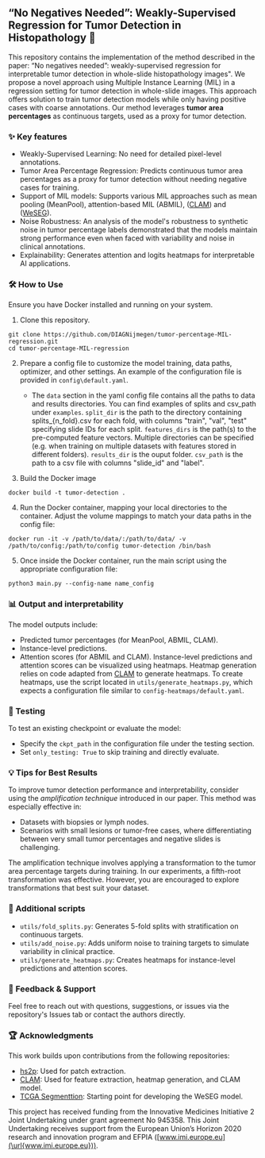 ## “No Negatives Needed”: Weakly-Supervised Regression for Tumor Detection in Histopathology 🔬

This repository contains the implementation of the method described in the paper:
“No negatives needed”: weakly-supervised regression for interpretable tumor detection in whole-slide histopathology images". We propose a novel approach using Multiple Instance Learning (MIL) in a regression setting for tumor detection in whole-slide images. This approach offers solution to train tumor detection models while only having positive cases with coarse annotations. Our method leverages **tumor area percentages** as continuous targets, used as a proxy for tumor detection.

### ✨ Key features

- Weakly-Supervised Learning: No need for detailed pixel-level annotations.
- Tumor Area Percentage Regression: Predicts continuous tumor area percentages as a proxy for tumor detection without needing negative cases for training.
- Support of MIL models: Supports various MIL approaches such as mean pooling (MeanPool), attention-based MIL (ABMIL), ([CLAM](https://github.com/mahmoodlab/CLAM)) and ([WeSEG](https://github.com/MarvinLer/tcga_segmentation)).
- Noise Robustness: An analysis of the model's robustness to synthetic noise in tumor percentage labels demonstrated that the models maintain strong performance even when faced with variability and noise in clinical annotations.
- Explainability: Generates attention and logits heatmaps for interpretable AI applications.

### 🛠️ How to Use
Ensure you have Docker installed and running on your system.
1. Clone this repository.

```
git clone https://github.com/DIAGNijmegen/tumor-percentage-MIL-regression.git
cd tumor-percentage-MIL-regression
```

2. Prepare a config file to customize the model training, data paths, optimizer, and other settings. An example of the configuration file is provided in ``config\default.yaml``. 
   - The ``data`` section in the yaml config file contains all the paths to data and results directories. You can find examples of splits and csv_path under ``examples``. ``split_dir`` is the path to the directory containing splits_{n_fold}.csv for each fold, with columns "train", "val", "test" specifying slide IDs for each split. ``features_dirs`` is the path(s) to the pre-computed feature vectors. Multiple directories can be specified (e.g. when training on multiple datasets with features stored in different folders). ``results_dir`` is the ouput folder. ``csv_path`` is the path to a csv file with columns "slide_id" and "label". 

3. Build the Docker image
   
``
docker build -t tumor-detection .
``

4. Run the Docker container, mapping your local directories to the container. Adjust the volume mappings to match your data paths in the config file:
   
``docker run -it -v /path/to/data/:/path/to/data/ -v /path/to/config:/path/to/config tumor-detection /bin/bash
`` 

5. Once inside the Docker container, run the main script using the appropriate configuration file:

``python3 main.py --config-name name_config
``
### 📊 Output and interpretability
The model outputs include:

- Predicted tumor percentages (for MeanPool, ABMIL, CLAM).
- Instance-level predictions.
- Attention scores (for ABMIL and CLAM).
Instance-level predictions and attention scores can be visualized using heatmaps. Heatmap generation relies on code adapted from [CLAM](https://github.com/mahmoodlab/CLAM/blob/f1e93945d5f5ac6ed077cb020ed01cf984780a77/wsi_core/WholeSlideImage.py#L487) to generate heatmaps. To create heatmaps, use the script located in ``utils/generate_heatmaps.py``, which expects a configuration file similar to ``config-heatmaps/default.yaml``.

### 🧪 Testing
To test an existing checkpoint or evaluate the model:

- Specify the ``ckpt_path`` in the configuration file under the testing section.
- Set ``only_testing: True`` to skip training and directly evaluate.

### 💡 Tips for Best Results
To improve tumor detection performance and interpretability, consider using the _amplification technique_ introduced in our paper. This method was especially effective in:

- Datasets with biopsies or lymph nodes.
- Scenarios with small lesions or tumor-free cases, where differentiating between very small tumor percentages and negative slides is challenging.

The amplification technique involves applying a transformation to the tumor area percentage targets during training. In our experiments, a fifth-root transformation was effective. However, you are encouraged to explore transformations that best suit your dataset.

### 📜 Additional scripts
- ``utils/fold_splits.py``: Generates 5-fold splits with stratification on continuous targets.
- ``utils/add_noise.py``: Adds uniform noise to training targets to simulate variability in clinical practice.
- ``utils/generate_heatmaps.py``: Creates heatmaps for instance-level predictions and attention scores.
  
### 💬 Feedback & Support
Feel free to reach out with questions, suggestions, or issues via the repository's Issues tab or contact the authors directly. 

### 🏆 Acknowledgments
This work builds upon contributions from the following repositories:
- [hs2p](https://github.com/clemsgrs/hs2p): Used for patch extraction.
- [CLAM](https://github.com/mahmoodlab/CLAM): Used for feature extraction, heatmap generation, and CLAM model.
- [TCGA Segmenttion](https://github.com/MarvinLer/tcga_segmentation): Starting point for developing the WeSEG model.

This project has received funding from the Innovative Medicines Initiative 2 Joint Undertaking under grant agreement No 945358. This Joint Undertaking receives support from the European Union’s Horizon 2020 research and innovation program and EFPIA ([www.imi.europe.eu](\url{www.imi.europe.eu})).
